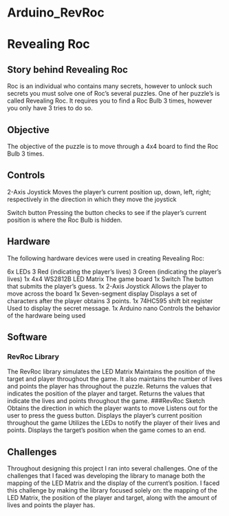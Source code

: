 # Arduino_RevRoc


# Revealing Roc

## Story behind Revealing Roc
Roc is an individual who contains many secrets, however to unlock such secrets you must solve one of Roc’s several puzzles. 
One of her puzzle’s is called Revealing Roc. It requires you to find a Roc Bulb 3 times, however you only have 3 tries to do so. 

## Objective

The objective of the puzzle is to move through a 4x4 board to find the 
Roc Bulb 3 times.

## Controls


2-Axis Joystick
	Moves the player’s current position up, down, left, right; respectively in the direction in which they move the joystick

Switch button
	Pressing the button checks to see if the player’s current position is where the Roc Bulb is hidden.


## Hardware
The following hardware devices were used in creating Revealing Roc:

6x LEDs
3 Red (indicating the player’s lives)
3 Green (indicating the player’s lives)
1x 4x4 WS2812B LED Matrix
The game board
1x Switch
The button that submits the player’s guess.
1x 2-Axis Joystick
Allows the player to move across the board
1x Seven-segment display
Displays a set of characters after the player obtains 3 points.
1x 74HC595 shift bit register
Used to display the secret message.
1x Arduino nano
Controls the behavior of the hardware being used

## Software

### RevRoc Library
The RevRoc library simulates the LED Matrix
Maintains the position of the target and player throughout the game. It also maintains the number of lives and points the player has throughout the puzzle.
Returns the values that indicates the position of the player and target.
Returns the values that indicate the lives and points throughout the game.
###RevRoc Sketch
Obtains the direction in which the player wants to move
Listens out for the user to press the guess button.
Displays the player’s current position throughout the game
Utilizes the LEDs to notify the player of their lives and points.
Displays the target’s position when the game comes to an end.


## Challenges

Throughout designing this project I ran into several challenges. One of the challenges that I faced was developing the library to manage both the mapping of the LED Matrix and the display of the current’s position. I faced this challenge by making the library focused solely on: the mapping of the LED Matrix, the position of the player and target, along with the amount of lives and points the player has.

